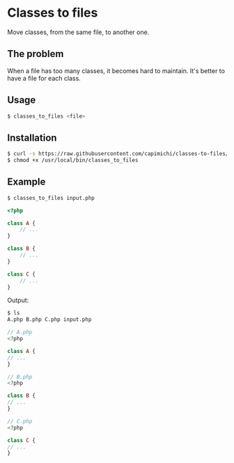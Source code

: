 # Classes to files

Move classes, from the same file, to another one.

## The problem

When a file has too many classes, it becomes hard to maintain. It's better to have a file for each class.

## Usage

```bash
$ classes_to_files <file>
```

## Installation

```bash
$ curl -s https://raw.githubusercontent.com/capimichi/classes-to-files/main/classes_to_files.sh > /usr/local/bin/classes_to_files
$ chmod +x /usr/local/bin/classes_to_files
```

## Example

```bash
$ classes_to_files input.php
```

```php
<?php

class A {
    // ...
}

class B {
    // ...
}

class C {
    // ...
}

```

Output:

```bash
$ ls
A.php B.php C.php input.php
```

```php
// A.php
<?php

class A {
// ...
}
```

```php
// B.php
<?php

class B {
// ...
}
```

```php
// C.php
<?php

class C {
// ...
}
```
